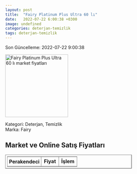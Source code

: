 ```yaml
---
layout: post
title:  "Fairy Platinum Plus Ultra 60 lı"
date:   2022-07-22 6:00:38 +0300
image: undefined
categories: deterjan-temizlik
tags: deterjan-temizlik
---
```


Son Güncelleme: 2022-07-22 9:00:38

<img src="undefined" width="200" alt="Fairy Platinum Plus Ultra 60 lı market fiyatları" />

Kategori: Deterjan, Temizlik
<br />
Marka: Fairy

<h2>Market ve Online Satış Fiyatları</h2>

<table border="1" style="padding: 5px;width:80%;">
  <tr>
    <td style="padding: 5px;"><strong>Perakendeci</strong></td>
    <td><strong>Fiyat</strong></td>
    <td><strong>İşlem</strong></td>
  </tr>
  
</table>

